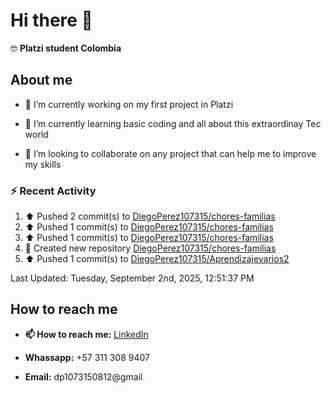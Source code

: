 
# Hi there 👋

🤓   **Platzi student Colombia**

## About me

- 🔭 I’m currently working on my first project in Platzi

- 🌱 I’m currently learning basic coding and all  about this extraordinay Tec world

- 👯 I’m looking to collaborate on any project that can help me to improve my skills

### :zap: Recent Activity
<!--RECENT_ACTIVITY:start-->
1. ⬆️ Pushed 2 commit(s) to [DiegoPerez107315/chores-familias](https://github.com/DiegoPerez107315/chores-familias)<br>
2. ⬆️ Pushed 1 commit(s) to [DiegoPerez107315/chores-familias](https://github.com/DiegoPerez107315/chores-familias)<br>
3. ⬆️ Pushed 1 commit(s) to [DiegoPerez107315/chores-familias](https://github.com/DiegoPerez107315/chores-familias)<br>
4. 📔 Created new repository [DiegoPerez107315/chores-familias](https://github.com/DiegoPerez107315/chores-familias)<br>
5. ⬆️ Pushed 1 commit(s) to [DiegoPerez107315/Aprendizajevarios2](https://github.com/DiegoPerez107315/Aprendizajevarios2)<br>
<!--RECENT_ACTIVITY:end-->
<!--RECENT_ACTIVITY:last_update-->
Last Updated: Tuesday, September 2nd, 2025, 12:51:37 PM
<!--RECENT_ACTIVITY:last_update_end-->

## How to reach me

- **📫 How to reach me:** [LinkedIn](https://www.linkedin.com/in/diego-zambrano-perez/)

- **Whassapp:** +57 311 308 9407

- **Email:**   dp1073150812@gmail

